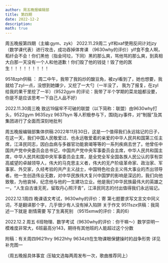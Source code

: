 ```yaml
---
author: 周五晚报编辑部
title: 第四期
date: 2022-12-2
description: 
math: true
---
```

周五晚报第四期（主编:gym、zyk）
2022.11.29周二
ylf和xaf使用反间计对jzy（数学课代表）进行攻击，成功吞掉体育课
（9630why的评价）ylf食不食人啊，稻纤会不会！你们黑他（指金坷垃，下同）黑的那么爽，骂他骂的那么爽，到真相大白那一天没有一个人和他道歉！你们毁了他的钱徒！毁了他的医生！！！！！！！！！

9518zph供稿 ： 周二中午，我带了我妈炒的酸豆角，被zyl看到了，她也想要，我就给了zyl一点，没想到她嫌少，又挖了一大勺（一半没了， 我为了报复，在zyl给我的果干里挖了一半）（9522gym 的评论：我带了半个学期的菜龙姐都没要，你是不是应该思考一下自己人品不好）

2022.11.30周三晚
致远19届牢不可破的联盟（以下简称：联盟）由9630why打头，9522gym 9635zyz 9637byn 等人积极参与下，围绕jzy事件，对“制服”及其集团进行了全面而深刻地批判

周五晚报编辑部集体供稿:2022年11月30日，这是一个值得我们永远铭记的日子，在这一天，我们中国人民敬爱过、也永远敬爱着的亲爱的中华人民共和国第三任主席，江泽民同志，因白血病与多器官功能衰竭等等的一系列疾病去世了。他曾任中国共产党中央委员会总书记，中国共产党中央军事委员会主席，中华人民共和国主席，中华人民共和国中央军事委员会主席，是全党全军全国各族人民公认的享有崇高威望的卓越领导人，伟大的马克思主义者，伟大的无产阶级革命家、政治家、军事家、外交家，久经考验的共产主义战士，中国特色社会主义伟大事业的杰出领导者。他一生创造伟业无数，对中华民族伟大复兴中国梦的影响是深远的，我们向他致敬，为他哀悼，纪念他与他的一生建功立业。他是我们中华民族最伟大的英雄之一，“人生自古谁无死，留取丹心照汗青”，江泽民同志的付出值得我们永远铭记。

2022.12.1周四
晚课语文考试，9630why的评价：寄 
第七题要求写文言文中同义词，不是翻译那个字，几乎很少有人没有掉入陷阱
关于作文 9511szx供稿：我简述一下就是 剧情需要 写了生离死别 （9515xmw的评价：真的6）

2022.12.2 周五
6班物理、数学考试（9630why的评价：你干嘛～）数学崇明一模难度非常大，6班最高分143，期待有其他班的人能超过这个分数

附稿：有关周四9621hry 9622hhy 9634zlt在生物课眼保健操时的战争形势 详见补充图一

（周五晚报具体事宜 :压轴文选每两周发布一次，歌曲推荐同上）